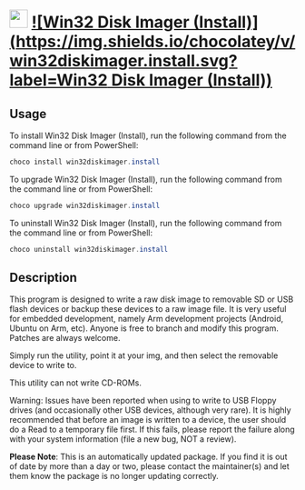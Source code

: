 ﻿# <img src="https://cdn.jsdelivr.net/gh/mkevenaar/chocolatey-packages@3559cef4d1eb00218748abd0fdf44ace62344147/icons/win32diskimager.png" width="32" height="32"/> [![Win32 Disk Imager (Install)](https://img.shields.io/chocolatey/v/win32diskimager.install.svg?label=Win32 Disk Imager (Install))](https://chocolatey.org/packages/win32diskimager.install)

## Usage
To install Win32 Disk Imager (Install), run the following command from the command line or from PowerShell:
```powershell
choco install win32diskimager.install
```

To upgrade Win32 Disk Imager (Install), run the following command from the command line or from PowerShell:
```powershell
choco upgrade win32diskimager.install
```

To uninstall Win32 Disk Imager (Install), run the following command from the command line or from PowerShell:
```powershell
choco uninstall win32diskimager.install
```

## Description
This program is designed to write a raw disk image to removable SD or USB flash devices or backup these devices to a raw image file. It is very useful for embedded development, namely Arm development projects (Android, Ubuntu on Arm, etc). Anyone is free to branch and modify this program. Patches are always welcome.

Simply run the utility, point it at your img, and then select the removable device to write to.

This utility can not write CD-ROMs.

Warning: Issues have been reported when using to write to USB Floppy drives (and occasionally other USB devices, although very rare). It is highly recommended that before an image is written to a device, the user should do a Read to a temporary file first. If this fails, please report the failure along with your system information (file a new bug, NOT a review).

**Please Note**: This is an automatically updated package. If you find it is
out of date by more than a day or two, please contact the maintainer(s) and
let them know the package is no longer updating correctly.

